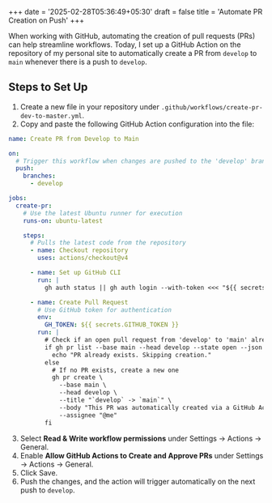 +++
date = '2025-02-28T05:36:49+05:30'
draft = false
title = 'Automate PR Creation on Push'
+++

When working with GitHub, automating the creation of pull requests (PRs) can help streamline workflows. Today, I set up a GitHub Action on the repository of my personal site to automatically create a PR from `develop` to `main` whenever there is a push to `develop`.

## Steps to Set Up
1. Create a new file in your repository under `.github/workflows/create-pr-dev-to-master.yml`.
2. Copy and paste the following GitHub Action configuration into the file:

```yaml
name: Create PR from Develop to Main

on:
  # Trigger this workflow when changes are pushed to the 'develop' branch
  push:
    branches:
      - develop

jobs:
  create-pr:
    # Use the latest Ubuntu runner for execution
    runs-on: ubuntu-latest

    steps:
      # Pulls the latest code from the repository
      - name: Checkout repository
        uses: actions/checkout@v4

      - name: Set up GitHub CLI
        run: |
          gh auth status || gh auth login --with-token <<< "${{ secrets.GITHUB_TOKEN }}"

      - name: Create Pull Request
        # Use GitHub token for authentication
        env:
          GH_TOKEN: ${{ secrets.GITHUB_TOKEN }}
        run: |
          # Check if an open pull request from 'develop' to 'main' already exists
          if gh pr list --base main --head develop --state open --json number | jq -e '. | length > 0'; then
            echo "PR already exists. Skipping creation."
          else
            # If no PR exists, create a new one
            gh pr create \
              --base main \
              --head develop \
              --title "`develop` -> `main`" \
              --body "This PR was automatically created via a GitHub Action." \
              --assignee "@me"
          fi

```
3. Select __Read & Write workflow permissions__ under Settings → Actions → General.
4. Enable __Allow GitHub Actions to Create and Approve PRs__ under Settings → Actions → General.
5. Click Save.
6. Push the changes, and the action will trigger automatically on the next push to `develop`.
